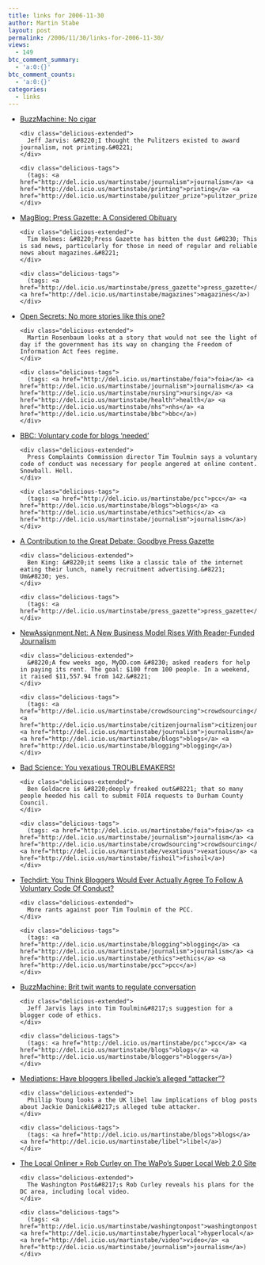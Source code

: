 ```yaml
---
title: links for 2006-11-30
author: Martin Stabe
layout: post
permalink: /2006/11/30/links-for-2006-11-30/
views:
  - 149
btc_comment_summary:
  - 'a:0:{}'
btc_comment_counts:
  - 'a:0:{}'
categories:
  - links
---
```

<ul class="delicious">
  <li>
    <div class="delicious-link">
      <a href="http://www.buzzmachine.com/index.php/2006/11/28/2247/">BuzzMachine: No cigar</a>
    </div>
    
    <div class="delicious-extended">
      Jeff Jarvis: &#8220;I thought the Pulitzers existed to award journalism, not printing.&#8221;
    </div>
    
    <div class="delicious-tags">
      (tags: <a href="http://del.icio.us/martinstabe/journalism">journalism</a> <a href="http://del.icio.us/martinstabe/printing">printing</a> <a href="http://del.icio.us/martinstabe/pulitzer_prize">pulitzer_prize</a>)
    </div>
  </li>
  
  <li>
    <div class="delicious-link">
      <a href="http://timholmes.blogspot.com/2006/11/press-gazette-considered-obituary.html">MagBlog: Press Gazette: A Considered Obituary</a>
    </div>
    
    <div class="delicious-extended">
      Tim Holmes: &#8220;Press Gazette has bitten the dust &#8230; This is sad news, particularly for those in need of regular and reliable news about magazines.&#8221;
    </div>
    
    <div class="delicious-tags">
      (tags: <a href="http://del.icio.us/martinstabe/press_gazette">press_gazette</a> <a href="http://del.icio.us/martinstabe/magazines">magazines</a>)
    </div>
  </li>
  
  <li>
    <div class="delicious-link">
      <a href="http://www.bbc.co.uk/blogs/opensecrets/2006/11/no_more_stories_like_this_one.html">Open Secrets: No more stories like this one?</a>
    </div>
    
    <div class="delicious-extended">
      Martin Rosenbaum looks at a story that would not see the light of day if the government has its way on changing the Freedom of Information Act fees regime.
    </div>
    
    <div class="delicious-tags">
      (tags: <a href="http://del.icio.us/martinstabe/foia">foia</a> <a href="http://del.icio.us/martinstabe/journalism">journalism</a> <a href="http://del.icio.us/martinstabe/nursing">nursing</a> <a href="http://del.icio.us/martinstabe/health">health</a> <a href="http://del.icio.us/martinstabe/nhs">nhs</a> <a href="http://del.icio.us/martinstabe/bbc">bbc</a>)
    </div>
  </li>
  
  <li>
    <div class="delicious-link">
      <a href="http://news.bbc.co.uk/1/hi/uk_politics/6191988.stm">BBC: Voluntary code for blogs &#8216;needed&#8217;</a>
    </div>
    
    <div class="delicious-extended">
      Press Complaints Commission director Tim Toulmin says a voluntary code of conduct was necessary for people angered at online content. Snowball. Hell.
    </div>
    
    <div class="delicious-tags">
      (tags: <a href="http://del.icio.us/martinstabe/pcc">pcc</a> <a href="http://del.icio.us/martinstabe/blogs">blogs</a> <a href="http://del.icio.us/martinstabe/ethics">ethics</a> <a href="http://del.icio.us/martinstabe/journalism">journalism</a>)
    </div>
  </li>
  
  <li>
    <div class="delicious-link">
      <a href="http://www.benking.co.uk/blog/?p=110">A Contribution to the Great Debate: Goodbye Press Gazette</a>
    </div>
    
    <div class="delicious-extended">
      Ben King: &#8220;it seems like a classic tale of the internet eating their lunch, namely recruitment advertising.&#8221; Um&#8230; yes.
    </div>
    
    <div class="delicious-tags">
      (tags: <a href="http://del.icio.us/martinstabe/press_gazette">press_gazette</a>)
    </div>
  </li>
  
  <li>
    <div class="delicious-link">
      <a href="http://www.newassignment.net/blog/kelly_nuxoll/nov2006/26/mydd_readers_fun">NewAssignment.Net: A New Business Model Rises With Reader-Funded Journalism</a>
    </div>
    
    <div class="delicious-extended">
      &#8220;A few weeks ago, MyDD.com &#8230; asked readers for help in paying its rent. The goal: $100 from 100 people. In a weekend, it raised $11,557.94 from 142.&#8221;
    </div>
    
    <div class="delicious-tags">
      (tags: <a href="http://del.icio.us/martinstabe/crowdsourcing">crowdsourcing</a> <a href="http://del.icio.us/martinstabe/citizenjournalism">citizenjournalism</a> <a href="http://del.icio.us/martinstabe/journalism">journalism</a> <a href="http://del.icio.us/martinstabe/blogs">blogs</a> <a href="http://del.icio.us/martinstabe/blogging">blogging</a>)
    </div>
  </li>
  
  <li>
    <div class="delicious-link">
      <a href="http://www.badscience.net/?p=332">Bad Science: You vexatious TROUBLEMAKERS!</a>
    </div>
    
    <div class="delicious-extended">
      Ben Goldacre is &#8220;deeply freaked out&#8221; that so many people heeded his call to submit FOIA requests to Durham County Council.
    </div>
    
    <div class="delicious-tags">
      (tags: <a href="http://del.icio.us/martinstabe/foia">foia</a> <a href="http://del.icio.us/martinstabe/journalism">journalism</a> <a href="http://del.icio.us/martinstabe/crowdsourcing">crowdsourcing</a> <a href="http://del.icio.us/martinstabe/vexatious">vexatious</a> <a href="http://del.icio.us/martinstabe/fishoil">fishoil</a>)
    </div>
  </li>
  
  <li>
    <div class="delicious-link">
      <a href="http://techdirt.com/articles/20061128/170759.shtml">Techdirt: You Think Bloggers Would Ever Actually Agree To Follow A Voluntary Code Of Conduct?</a>
    </div>
    
    <div class="delicious-extended">
      More rants against poor Tim Toulmin of the PCC.
    </div>
    
    <div class="delicious-tags">
      (tags: <a href="http://del.icio.us/martinstabe/blogging">blogging</a> <a href="http://del.icio.us/martinstabe/journalism">journalism</a> <a href="http://del.icio.us/martinstabe/ethics">ethics</a> <a href="http://del.icio.us/martinstabe/pcc">pcc</a>)
    </div>
  </li>
  
  <li>
    <div class="delicious-link">
      <a href="http://www.buzzmachine.com/index.php/2006/11/29/brit-twit-wants-to-regulate-conversation/">BuzzMachine: Brit twit wants to regulate conversation</a>
    </div>
    
    <div class="delicious-extended">
      Jeff Jarvis lays into Tim Toulmin&#8217;s suggestion for a blogger code of ethics.
    </div>
    
    <div class="delicious-tags">
      (tags: <a href="http://del.icio.us/martinstabe/pcc">pcc</a> <a href="http://del.icio.us/martinstabe/blogs">blogs</a> <a href="http://del.icio.us/martinstabe/bloggers">bloggers</a>)
    </div>
  </li>
  
  <li>
    <div class="delicious-link">
      <a href="http://publicsphere.typepad.com/mediations/2006/11/have_bloggers_l.html">Mediations: Have bloggers libelled Jackie&#8217;s alleged &#8220;attacker&#8221;?</a>
    </div>
    
    <div class="delicious-extended">
      Phillip Young looks a the UK libel law implications of blog posts about Jackie Danicki&#8217;s alleged tube attacker.
    </div>
    
    <div class="delicious-tags">
      (tags: <a href="http://del.icio.us/martinstabe/blogs">blogs</a> <a href="http://del.icio.us/martinstabe/libel">libel</a>)
    </div>
  </li>
  
  <li>
    <div class="delicious-link">
      <a href="http://localonliner.com/?p=254">The Local Onliner » Rob Curley on The WaPo’s Super Local Web 2.0 Site</a>
    </div>
    
    <div class="delicious-extended">
      The Washington Post&#8217;s Rob Curley reveals his plans for the DC area, including local video.
    </div>
    
    <div class="delicious-tags">
      (tags: <a href="http://del.icio.us/martinstabe/washingtonpost">washingtonpost</a> <a href="http://del.icio.us/martinstabe/hyperlocal">hyperlocal</a> <a href="http://del.icio.us/martinstabe/video">video</a> <a href="http://del.icio.us/martinstabe/journalism">journalism</a>)
    </div>
  </li>
</ul>